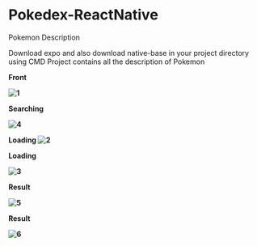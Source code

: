 # Pokedex-ReactNative
Pokemon Description

Download expo and also download native-base in your project directory using CMD
Project contains all the description of Pokemon 

<b>Front<b> 

![1](https://user-images.githubusercontent.com/33598165/53964544-610cf780-4111-11e9-878a-4d3861863d86.png)

<b>Searching</b>

![4](https://user-images.githubusercontent.com/33598165/53964548-61a58e00-4111-11e9-9c42-55f56b2e763b.png)

<b>Loading</b>
![2](https://user-images.githubusercontent.com/33598165/53964545-610cf780-4111-11e9-877c-a455b9594b5e.png)

<b>Loading</b>

![3](https://user-images.githubusercontent.com/33598165/53964546-61a58e00-4111-11e9-88aa-a5d6e353763c.png)

<b>Result</b>

![5](https://user-images.githubusercontent.com/33598165/53964550-623e2480-4111-11e9-9315-a9e244686ce8.png)

<b>Result</b>

![6](https://user-images.githubusercontent.com/33598165/53964552-623e2480-4111-11e9-8706-b9479a7054b4.png)
